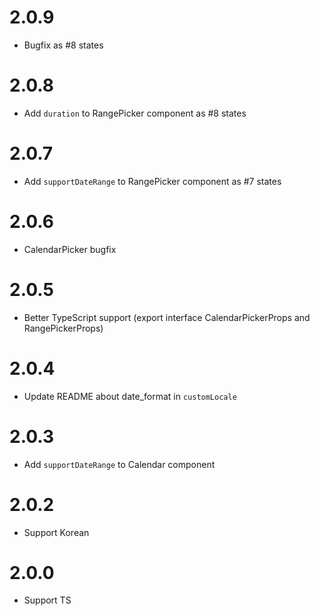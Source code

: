 # 2.0.9

- Bugfix as #8 states

# 2.0.8

- Add ```duration``` to RangePicker component as #8 states

# 2.0.7

- Add ```supportDateRange``` to RangePicker component as #7 states

# 2.0.6

- CalendarPicker bugfix

# 2.0.5

- Better TypeScript support (export interface CalendarPickerProps and RangePickerProps)

# 2.0.4

- Update README about date_format in ```customLocale```

# 2.0.3

- Add ```supportDateRange``` to Calendar component

# 2.0.2

- Support Korean

# 2.0.0

- Support TS